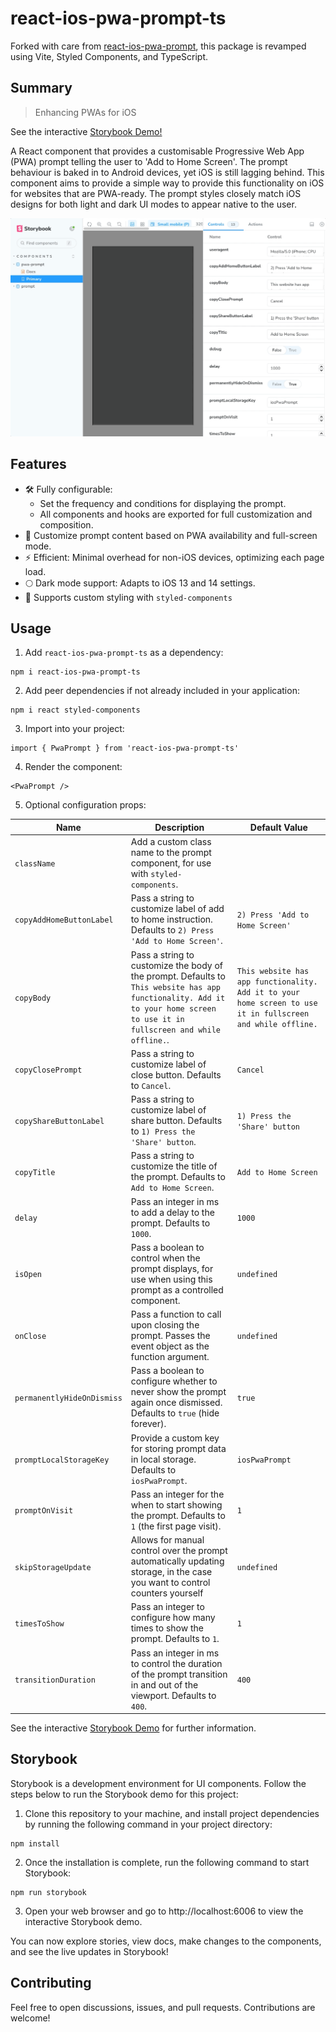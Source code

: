 # react-ios-pwa-prompt-ts

Forked with care from [react-ios-pwa-prompt](https://github.com/chrisdancee/react-ios-pwa-prompt), this package is revamped using Vite, Styled Components, and TypeScript.

## Summary

> Enhancing PWAs for iOS

See the interactive [Storybook Demo!](https://thenick775.github.io/react-ios-pwa-prompt-ts/)

A React component that provides a customisable Progressive Web App (PWA) prompt telling the user to 'Add to Home Screen'. The prompt behaviour is baked in to Android devices, yet iOS is still lagging behind. This component aims to provide a simple way to provide this functionality on iOS for websites that are PWA-ready. The prompt styles closely match iOS designs for both light and dark UI modes to appear native to the user.

![react-ios-pwa-prompt-ts storybook](./readme-graphics/react-ios-pwa-prompt-ts.gif)

## Features

- 🛠 Fully configurable:
  - Set the frequency and conditions for displaying the prompt.
  - All components and hooks are exported for full customization and composition.
- 📃 Customize prompt content based on PWA availability and full-screen mode.
- ⚡️ Efficient: Minimal overhead for non-iOS devices, optimizing each page load.
- 🌕 Dark mode support: Adapts to iOS 13 and 14 settings.
- 🎨 Supports custom styling with `styled-components`

## Usage

1. Add `react-ios-pwa-prompt-ts` as a dependency:

```
npm i react-ios-pwa-prompt-ts
```

2. Add peer dependencies if not already included in your application:

```
npm i react styled-components
```

3. Import into your project:

```
import { PwaPrompt } from 'react-ios-pwa-prompt-ts'
```

4. Render the component:

```
<PwaPrompt />
```

5. Optional configuration props:

| Name                       | Description                                                                                                                                                                 | Default Value                                                                                               |
| -------------------------- | --------------------------------------------------------------------------------------------------------------------------------------------------------------------------- | ----------------------------------------------------------------------------------------------------------- |
| `className`                | Add a custom class name to the prompt component, for use with `styled-components`.                                                                                          |                                                                                                             |
| `copyAddHomeButtonLabel`   | Pass a string to customize label of add to home instruction. Defaults to `2) Press 'Add to Home Screen'`.                                                                   | `2) Press 'Add to Home Screen'`                                                                             |
| `copyBody`                 | Pass a string to customize the body of the prompt. Defaults to `This website has app functionality. Add it to your home screen to use it in fullscreen and while offline.`. | `This website has app functionality. Add it to your home screen to use it in fullscreen and while offline.` |
| `copyClosePrompt`          | Pass a string to customize label of close button. Defaults to `Cancel`.                                                                                                     | `Cancel`                                                                                                    |
| `copyShareButtonLabel`     | Pass a string to customize label of share button. Defaults to `1) Press the 'Share' button`.                                                                                | `1) Press the 'Share' button`                                                                               |
| `copyTitle`                | Pass a string to customize the title of the prompt. Defaults to `Add to Home Screen`.                                                                                       | `Add to Home Screen`                                                                                        |
| `delay`                    | Pass an integer in ms to add a delay to the prompt. Defaults to `1000`.                                                                                                     | `1000`                                                                                                      |
| `isOpen`                   | Pass a boolean to control when the prompt displays, for use when using this prompt as a controlled component.                                                               | `undefined`                                                                                                 |
| `onClose`                  | Pass a function to call upon closing the prompt. Passes the event object as the function argument.                                                                          | `undefined`                                                                                                 |
| `permanentlyHideOnDismiss` | Pass a boolean to configure whether to never show the prompt again once dismissed. Defaults to `true` (hide forever).                                                       | `true`                                                                                                      |
| `promptLocalStorageKey`    | Provide a custom key for storing prompt data in local storage. Defaults to `iosPwaPrompt`.                                                                                  | `iosPwaPrompt`                                                                                              |
| `promptOnVisit`            | Pass an integer for the when to start showing the prompt. Defaults to `1` (the first page visit).                                                                           | `1`                                                                                                         |
| `skipStorageUpdate`        | Allows for manual control over the prompt automatically updating storage, in the case you want to control counters yourself                                                 | `undefined`                                                                                                 |
| `timesToShow`              | Pass an integer to configure how many times to show the prompt. Defaults to `1`.                                                                                            | `1`                                                                                                         |
| `transitionDuration`       | Pass an integer in ms to control the duration of the prompt transition in and out of the viewport. Defaults to `400`.                                                       | `400`                                                                                                       |

See the interactive [Storybook Demo](https://thenick775.github.io/react-ios-pwa-prompt-ts/) for further information.

## Storybook

Storybook is a development environment for UI components. Follow the steps below to run the Storybook demo for this project:

1. Clone this repository to your machine, and install project dependencies by running the following command in your project directory:

```
npm install
```

2. Once the installation is complete, run the following command to start Storybook:

```
npm run storybook
```

3. Open your web browser and go to http://localhost:6006 to view the interactive Storybook demo.

You can now explore stories, view docs, make changes to the components, and see the live updates in Storybook!

## Contributing

Feel free to open discussions, issues, and pull requests. Contributions are welcome!
